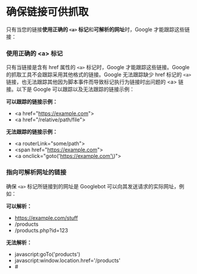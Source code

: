 # 确保链接可供抓取

只有当您的链接**使用正确的 `<a>` 标记**和**可解析的网址**时，Google 才能跟踪这些链接：

### 使用正确的 &lt;a&gt; 标记

只有当链接是含有 href 属性的 `<a>` 标记时，Google 才能跟踪这些链接。Google 的抓取工具不会跟踪采用其他格式的链接。Google 无法跟踪缺少 href 标记的 `<a>` 链接，也无法跟踪其他因为脚本事件而导致标记执行为链接时出问题的 &lt;a&gt; 链接。以下是 Google 可以跟踪以及无法跟踪的链接示例：

**可以跟踪的链接示例：**

* &lt;a href="https://example.com"&gt;
* &lt;a href="/relative/path/file"&gt;

**无法跟踪的链接示例：**

* &lt;a routerLink="some/path"&gt;
* &lt;span href="https://example.com"&gt;
* &lt;a onclick="goto\('https://example.com'\)"&gt;

### 指向可解析网址的链接

确保 `<a>` 标记所链接到的网址是 Googlebot 可以向其发送请求的实际网址，例如：

**可以解析：**

* https://example.com/stuff
* /products
* /products.php?id=123

**无法解析：**

* javascript:goTo\('products'\)
* javascript:window.location.href='/products'
* \#

